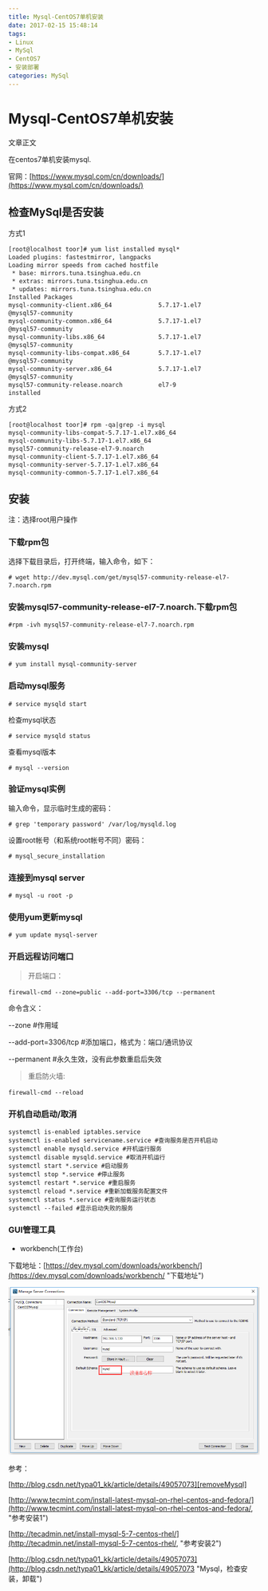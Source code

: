 ```yaml
---
title: Mysql-CentOS7单机安装
date: 2017-02-15 15:48:14
tags: 
- Linux
- MySql
- CentOS7
- 安装部署
categories: MySql
---
```

# Mysql-CentOS7单机安装

文章正文

在centos7单机安装mysql.

官网：[https://www.mysql.com/cn/downloads/](https://www.mysql.com/cn/downloads/)

## 检查MySql是否安装

方式1

```linux
[root@localhost toor]# yum list installed mysql* 
Loaded plugins: fastestmirror, langpacks
Loading mirror speeds from cached hostfile
 * base: mirrors.tuna.tsinghua.edu.cn
 * extras: mirrors.tuna.tsinghua.edu.cn
 * updates: mirrors.tuna.tsinghua.edu.cn
Installed Packages
mysql-community-client.x86_64             5.7.17-1.el7        @mysql57-community
mysql-community-common.x86_64             5.7.17-1.el7        @mysql57-community
mysql-community-libs.x86_64               5.7.17-1.el7        @mysql57-community
mysql-community-libs-compat.x86_64        5.7.17-1.el7        @mysql57-community
mysql-community-server.x86_64             5.7.17-1.el7        @mysql57-community
mysql57-community-release.noarch          el7-9               installed         
```

方式2

```linux
[root@localhost toor]# rpm -qa|grep -i mysql
mysql-community-libs-compat-5.7.17-1.el7.x86_64
mysql-community-libs-5.7.17-1.el7.x86_64
mysql57-community-release-el7-9.noarch
mysql-community-client-5.7.17-1.el7.x86_64
mysql-community-server-5.7.17-1.el7.x86_64
mysql-community-common-5.7.17-1.el7.x86_64

```

## 安装

注：选择root用户操作

### 下载rpm包

选择下载目录后，打开终端，输入命令，如下：

```linux
# wget http://dev.mysql.com/get/mysql57-community-release-el7-7.noarch.rpm
```

### 安装mysql57-community-release-el7-7.noarch.下载rpm包

``` linux
#rpm -ivh mysql57-community-release-el7-7.noarch.rpm
```

### 安装mysql

```linux
# yum install mysql-community-server
```

### 启动mysql服务

```linux
# service mysqld start
```

检查mysql状态

```linux
# service mysqld status
```

查看mysql版本

```linux
# mysql --version
```

### 验证mysql实例

输入命令，显示临时生成的密码：

```linux
# grep 'temporary password' /var/log/mysqld.log
```

设置root帐号（和系统root帐号不同）密码：

```linux
# mysql_secure_installation
```

### 连接到mysql server

```linux
# mysql -u root -p
```

### 使用yum更新mysql

```linux
# yum update mysql-server
```

### 开启远程访问端口

> 开启端口：

`firewall-cmd --zone=public --add-port=3306/tcp --permanent`

命令含义：

--zone #作用域

--add-port=3306/tcp #添加端口，格式为：端口/通讯协议

--permanent #永久生效，没有此参数重启后失效

> 重启防火墙:

`firewall-cmd --reload`

### 开机自动启动/取消

```linux
systemctl is-enabled iptables.service
systemctl is-enabled servicename.service #查询服务是否开机启动
systemctl enable mysqld.service #开机运行服务
systemctl disable mysqld.service #取消开机运行
systemctl start *.service #启动服务
systemctl stop *.service #停止服务
systemctl restart *.service #重启服务
systemctl reload *.service #重新加载服务配置文件
systemctl status *.service #查询服务运行状态
systemctl --failed #显示启动失败的服务
```

### GUI管理工具

* workbench(工作台)

下载地址：[https://dev.mysql.com/downloads/workbench/](https://dev.mysql.com/downloads/workbench/ "下载地址")

![配置](/img/mysql-workbench.png)

参考：

[http://blog.csdn.net/typa01_kk/article/details/49057073][removeMysql]

[http://www.tecmint.com/install-latest-mysql-on-rhel-centos-and-fedora/](http://www.tecmint.com/install-latest-mysql-on-rhel-centos-and-fedora/, "参考安装1")

[http://tecadmin.net/install-mysql-5-7-centos-rhel/](http://tecadmin.net/install-mysql-5-7-centos-rhel/, "参考安装2")

[http://blog.csdn.net/typa01_kk/article/details/49057073](http://blog.csdn.net/typa01_kk/article/details/49057073 "Mysql，检查安装，卸载")
